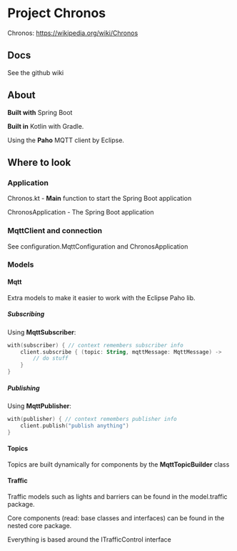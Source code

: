 # Project Chronos
Chronos: https://wikipedia.org/wiki/Chronos

## Docs
See the github wiki

## About
**Built with** Spring Boot

**Built in** Kotlin with Gradle.

Using the **Paho** MQTT client by Eclipse.

## Where to look
### Application
Chronos.kt - **Main** function to start the Spring Boot application

ChronosApplication - The Spring Boot application

### MqttClient and connection
See configuration.MqttConfiguration and ChronosApplication

### Models
#### Mqtt
Extra models to make it easier to work with the Eclipse Paho lib.
##### Subscribing
Using **MqttSubscriber**: 
```kotlin
with(subscriber) { // context remembers subscriber info
    client.subscribe { (topic: String, mqttMessage: MqttMessage) -> 
        // do stuff
    }
}
```
##### Publishing
Using **MqttPublisher**:
```kotlin
with(publisher) { // context remembers publisher info
    client.publish("publish anything")
}
```

#### Topics
Topics are built dynamically for components by the **MqttTopicBuilder** class

#### Traffic
Traffic models such as lights and barriers can be found in the model.traffic package.

Core components (read: base classes and interfaces) can be found in the nested core package.

Everything is based around the ITrafficControl interface